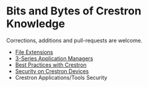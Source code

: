 # Bits and Bytes of Crestron Knowledge #

Corrections, additions and pull-requests are welcome.


- [File Extensions](FileExtensions.md)
- [3-Series Application Managers](3SAppManagers.md)
- [Best Practices with Crestron](BestPractices.md)
- [Security on Crestron Devices](DeviceSecurity.md)
- Crestron Applications/Tools Security